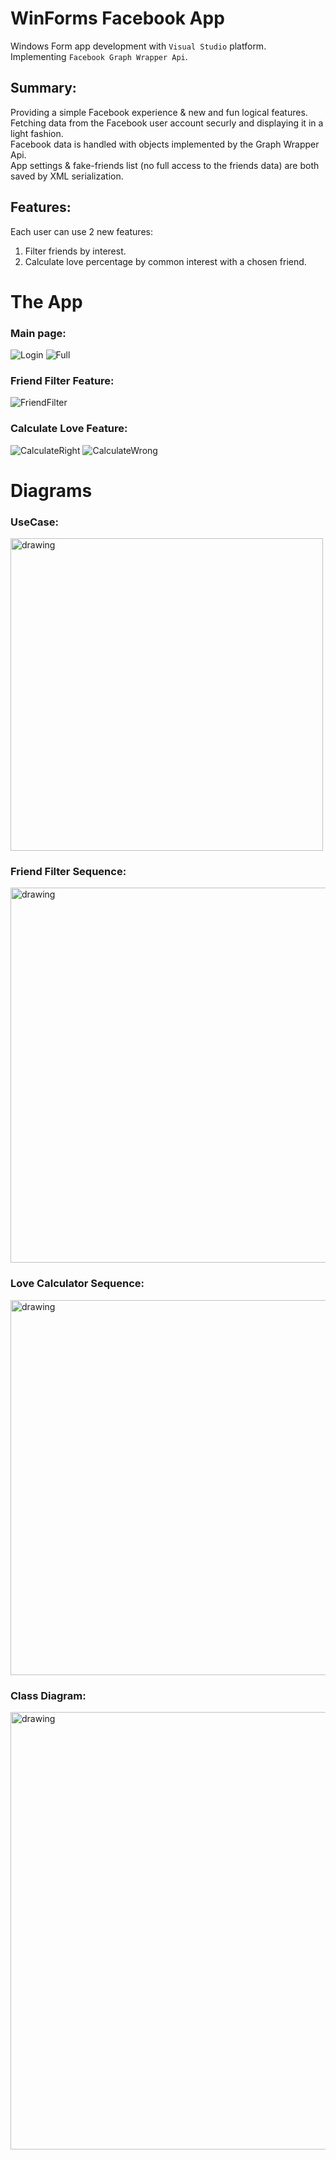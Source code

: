 # WinForms Facebook App

Windows Form app development with ``Visual Studio`` platform.<br />
Implementing ``Facebook Graph Wrapper Api``.<br />

## Summary:
Providing a simple Facebook experience & new and fun logical features.<br />
Fetching data from the Facebook user account securly and displaying it in a light fashion.<br />
Facebook data is handled with objects implemented by the Graph Wrapper Api.<br />
App settings & fake-friends list (no full access to the friends data) are both saved by XML serialization.<br />

## Features:
Each user can use 2 new features:
1. Filter friends by interest.
2. Calculate love percentage by common interest with a chosen friend.

# The App
### Main page:
![Login](https://github.com/nqoy/WinForms-Facebook-App/blob/main/Pictures/Main-login.png)
![Full](https://github.com/nqoy/WinForms-Facebook-App/blob/main/Pictures/Main-Full.png)

### Friend Filter Feature:
![FriendFilter](https://github.com/nqoy/WinForms-Facebook-App/blob/main/Pictures/FriendFilter.png)

### Calculate Love Feature:
![CalculateRight](https://github.com/nqoy/WinForms-Facebook-App/blob/main/Pictures/LoveCalculatorRight.png)
![CalculateWrong](https://github.com/nqoy/WinForms-Facebook-App/blob/main/Pictures/LoveCalculatorWrong.png)

# Diagrams
### UseCase:
<img src="https://github.com/nqoy/WinForms-Facebook-App/blob/main/Pictures/UseCaseDiagram.png" alt="drawing" width="500"/>

### Friend Filter Sequence:
<img src="https://github.com/nqoy/WinForms-Facebook-App/blob/main/Pictures/FriendFilterSequence%20Diagram.png" alt="drawing" width="600"/>

### Love Calculator Sequence:
<img src="https://github.com/nqoy/WinForms-Facebook-App/blob/main/Pictures/LoveCalculatorSequence%20Diagram.png" alt="drawing" width="600"/>

### Class Diagram:
<img src="https://github.com/nqoy/WinForms-Facebook-App/blob/main/Pictures/AppClassDiagram.png" alt="drawing" width="700"/>
